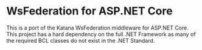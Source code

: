 # WsFederation for ASP.NET Core

This is a port of the Katana WsFederation middleware for ASP.NET Core. This project has a hard dependency on the full .NET Framework as many of the required BCL classes do not exist in the .NET Standard.
